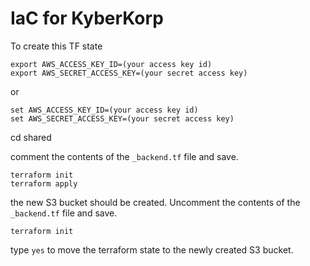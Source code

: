 # IaC for KyberKorp

To create this TF state

```console
export AWS_ACCESS_KEY_ID=(your access key id)
export AWS_SECRET_ACCESS_KEY=(your secret access key) 
```

or

```console
set AWS_ACCESS_KEY_ID=(your access key id)
set AWS_SECRET_ACCESS_KEY=(your secret access key)
```

cd shared

comment the contents of the `_backend.tf` file and save.

```console
terraform init
terraform apply
```

the new S3 bucket should be created.  Uncomment the contents of the `_backend.tf` file and save.

```console
terraform init
```

type `yes` to move the terraform state to the newly created S3 bucket.

